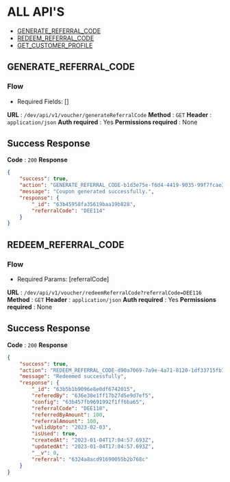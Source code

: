 # ALL API'S

* [GENERATE_REFERRAL_CODE](#GENERATE_REFERRAL_CODE)
* [REDEEM_REFERRAL_CODE](#REDEEM_REFERRAL_CODE)
* [GET_CUSTOMER_PROFILE](#GET_CUSTOMER_PROFILE)

## GENERATE_REFERRAL_CODE

### Flow
* Required Fields: []

**URL** : `/dev/api/v1/voucher/generateReferralCode`
**Method** : `GET`
**Header** : `application/json`
**Auth required** : Yes
**Permissions required** : None

## Success Response 
**Code** : `200`
**Response**
```json
{
    "success": true,
    "action": "GENERATE_REFERRAL_CODE-b1d3e75e-f6d4-4419-9035-99f7fcae3bdc",
    "message": "Coupon generated successfully.",
    "response": {
        "_id": "63b45958fa35619baa19b828",
        "referralCode": "DEE114"
    }
}
```

## REDEEM_REFERRAL_CODE

### Flow
* Required Params: [referralCode]

**URL** : `/dev/api/v1/voucher/redeemReferralCode?referralCode=DEE116`
**Method** : `GET`
**Header** : `application/json`
**Auth required** : Yes
**Permissions required** : None

## Success Response 
**Code** : `200`
**Response**
```json
{
    "success": true,
    "action": "REDEEM_REFERRAL_CODE-d90a7069-7a9e-4a71-8120-1df33715fb7f",
    "message": "Redeemed successfully",
    "response": {
        "_id": "63b5b1b9096e8e0df6742015",
        "referedBy": "636e30e1ff17b27d5e9d7ef5",
        "config": "63b457fb9691992f1ff6ba65",
        "referralCode": "DEE118",
        "referredByAmount": 100,
        "referralAmount": 100,
        "validUpto": "2023-02-03",
        "isUsed": true,
        "createdAt": "2023-01-04T17:04:57.693Z",
        "updatedAt": "2023-01-04T17:04:57.693Z",
        "__v": 0,
        "referral": "6324a8acd91690055b2b768c"
    }
}
```
